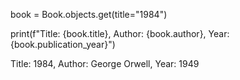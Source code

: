 <!-- Command to retrieve all created books -->

book = Book.objects.get(title="1984")

print(f"Title: {book.title}, Author: {book.author}, Year: {book.publication_year}")

<!-- Expected Output-->

Title: 1984, Author: George Orwell, Year: 1949